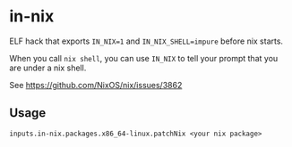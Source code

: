 # in-nix

ELF hack that exports `IN_NIX=1` and `IN_NIX_SHELL=impure` before nix starts.

When you call `nix shell`, you can use `IN_NIX` to tell your prompt that
you are under a nix shell.

See https://github.com/NixOS/nix/issues/3862

## Usage

```
inputs.in-nix.packages.x86_64-linux.patchNix <your nix package>
```
